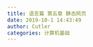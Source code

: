 ```yaml
---
title: 语言篇 第五章 静态网页
date: 2019-10-1 14:43:49
author: Cutler
categories: 计算机基础
---
```


<br><br>